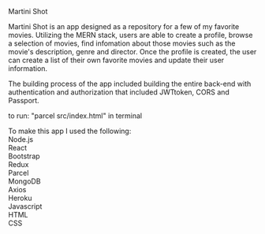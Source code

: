 Martini Shot

Martini Shot is an app designed as a repository for a few of my favorite movies. Utilizing the MERN stack, users are able to create a profile, browse a selection of movies, find infomation about those movies such as the movie's description, genre and director. Once the profile is created, the user can create a list of their own favorite movies and update their user information.

The building process of the app included building the entire back-end with authentication and authorization that included JWTtoken, CORS and Passport.

to run: "parcel src/index.html" in terminal

To make this app I used the following:<br>
Node.js<br>
React<br>
Bootstrap<br>
Redux<br>
Parcel<br>
MongoDB<br>
Axios<br>
Heroku<br>
Javascript<br>
HTML<br>
CSS
